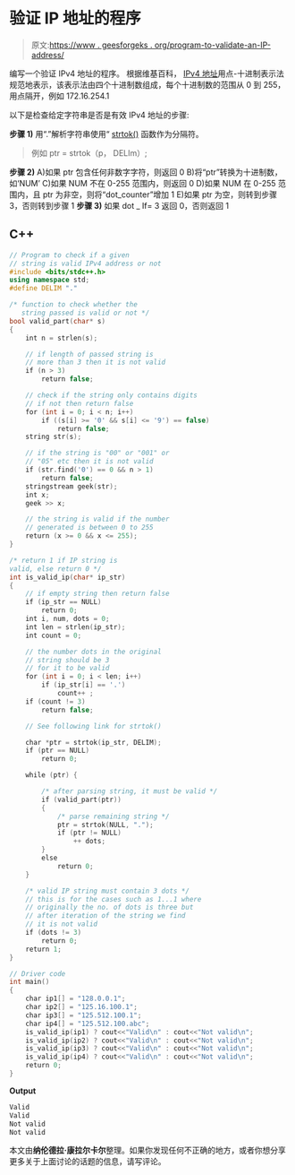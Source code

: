 # 验证 IP 地址的程序

> 原文:[https://www . geesforgeks . org/program-to-validate-an-IP-address/](https://www.geeksforgeeks.org/program-to-validate-an-ip-address/)

编写一个验证 IPv4 地址的程序。
根据维基百科， [IPv4 地址](http://en.wikipedia.org/wiki/IP_address)用点-十进制表示法规范地表示，该表示法由四个十进制数组成，每个十进制数的范围从 0 到 255，用点隔开，例如 172.16.254.1

以下是检查给定字符串是否是有效 IPv4 地址的步骤:

**步骤 1)** 用“.”解析字符串使用“ [strtok()](http://pubs.opengroup.org/onlinepubs/009695399/functions/strtok_r.html) 函数作为分隔符。

> 例如 ptr = strtok（p， DELIm）;

**步骤 2)**
A)如果 ptr 包含任何非数字字符，则返回 0
B)将“ptr”转换为十进制数，如‘NUM’
C)如果 NUM 不在 0-255 范围内，则返回 0
D)如果 NUM 在 0-255 范围内，且 ptr 为非空，则将“dot_counter”增加 1
E)如果 ptr 为空，则转到步骤 3，否则转到步骤 1
**步骤 3)** 如果 dot _ If= 3 返回 0，否则返回 1

## C++

```cpp
// Program to check if a given
// string is valid IPv4 address or not
#include <bits/stdc++.h>
using namespace std;
#define DELIM "."

/* function to check whether the
   string passed is valid or not */
bool valid_part(char* s)
{
    int n = strlen(s);

    // if length of passed string is
    // more than 3 then it is not valid
    if (n > 3)
        return false;

    // check if the string only contains digits
    // if not then return false
    for (int i = 0; i < n; i++)
        if ((s[i] >= '0' && s[i] <= '9') == false)
            return false;
    string str(s);

    // if the string is "00" or "001" or
    // "05" etc then it is not valid
    if (str.find('0') == 0 && n > 1)
        return false;
    stringstream geek(str);
    int x;
    geek >> x;

    // the string is valid if the number
    // generated is between 0 to 255
    return (x >= 0 && x <= 255);
}

/* return 1 if IP string is
valid, else return 0 */
int is_valid_ip(char* ip_str)
{
    // if empty string then return false
    if (ip_str == NULL)
        return 0;
    int i, num, dots = 0;
    int len = strlen(ip_str);
    int count = 0;

    // the number dots in the original
    // string should be 3
    // for it to be valid
    for (int i = 0; i < len; i++)
        if (ip_str[i] == '.')
            count++ ;
    if (count != 3)
        return false;

    // See following link for strtok()

    char *ptr = strtok(ip_str, DELIM);
    if (ptr == NULL)
        return 0;

    while (ptr) {

        /* after parsing string, it must be valid */
        if (valid_part(ptr))
        {
            /* parse remaining string */
            ptr = strtok(NULL, ".");
            if (ptr != NULL)
                ++ dots;
        }
        else
            return 0;
    }

    /* valid IP string must contain 3 dots */
    // this is for the cases such as 1...1 where
    // originally the no. of dots is three but
    // after iteration of the string we find
    // it is not valid
    if (dots != 3)
        return 0;
    return 1;
}

// Driver code
int main()
{
    char ip1[] = "128.0.0.1";
    char ip2[] = "125.16.100.1";
    char ip3[] = "125.512.100.1";
    char ip4[] = "125.512.100.abc";
    is_valid_ip(ip1) ? cout<<"Valid\n" : cout<<"Not valid\n";
    is_valid_ip(ip2) ? cout<<"Valid\n" : cout<<"Not valid\n";
    is_valid_ip(ip3) ? cout<<"Valid\n" : cout<<"Not valid\n";
    is_valid_ip(ip4) ? cout<<"Valid\n" : cout<<"Not valid\n";
    return 0;
}
```

**Output**

```cpp
Valid
Valid
Not valid
Not valid

```

本文由**纳伦德拉·康拉尔卡尔**整理。如果你发现任何不正确的地方，或者你想分享更多关于上面讨论的话题的信息，请写评论。